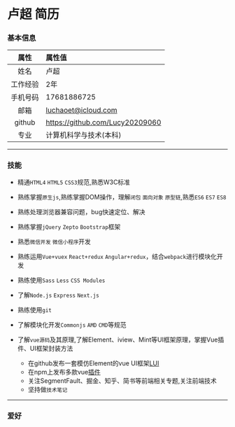 
# 卢超 简历

### 基本信息

|   属性 |  属性值  						|
| :----: | :------------------------------- |
| 姓名   |卢超								|
|工作经验|2年								|
|手机号码|17681886725						|
|  邮箱  |luchaoet@icloud.com				|
| github |https://github.com/Lucy20209060	|
|  专业  |计算机科学与技术(本科)			|

***

### 技能

- 精通`HTML4` `HTML5` `CSS3`规范,熟悉W3C标准
- 熟练掌握`原生js`,熟练掌握DOM操作，理解`闭包` `面向对象` `原型链`,熟悉`ES6` `ES7` `ES8`
- 熟练处理浏览器兼容问题，bug快速定位、解决
- 熟练掌握`jQuery` `Zepto` `Bootstrap`框架
- 熟悉`微信开发` `微信小程序`开发
- 熟练运用`Vue+vuex` `React+redux` `Angular+redux`，结合`webpack`进行模块化开发
- 熟练使用`Sass` `Less` `CSS Modules`
- 了解`Node.js` `Express` `Next.js`
- 熟练使用`git`
- 了解模块化开发`Commonjs` `AMD` `CMD`等规范
- 了解`vue源码`及其原理,了解Element、iview、Mint等UI框架原理，掌握Vue插件、UI框架封装方法

	- 在github发布一套模仿Element的vue UI框架[LUI](https://github.com/Lucy20209060/LUI "LUI")<br />
	- 在npm上发布多款vue[插件](https://www.npmjs.com/~luchao)<br />
	- 关注SegmentFault、掘金、知乎、简书等前端相关专题,关注前端技术<br />
	- 坚持做`技术笔记`

***

### 爱好
